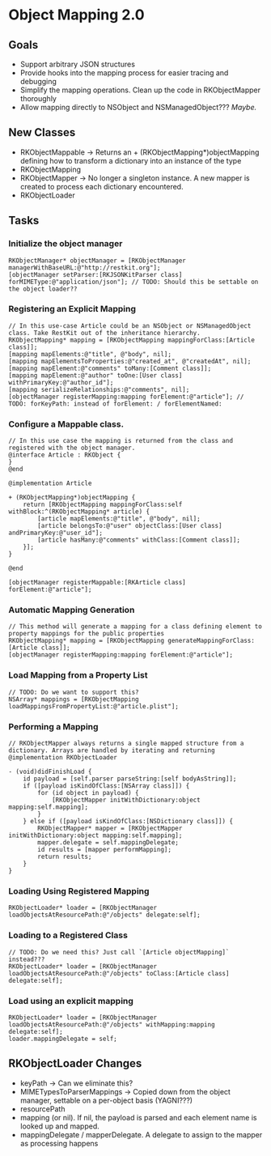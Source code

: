 # Object Mapping 2.0


## Goals
- Support arbitrary JSON structures
- Provide hooks into the mapping process for easier tracing and debugging
- Simplify the mapping operations. Clean up the code in RKObjectMapper thoroughly
- Allow mapping directly to NSObject and NSManagedObject??? _Maybe._

## New Classes
- RKObjectMappable -> Returns an + (RKObjectMapping*)objectMapping defining how to transform a dictionary into an instance of the type
- RKObjectMapping
- RKObjectMapper -> No longer a singleton instance. A new mapper is created to process each dictionary encountered.
- RKObjectLoader

## Tasks

### Initialize the object manager
    RKObjectManager* objectManager = [RKObjectManager managerWithBaseURL:@"http://restkit.org"];
    [objectManager setParser:[RKJSONKitParser class] forMIMEType:@"application/json"]; // TODO: Should this be settable on the object loader??

### Registering an Explicit Mapping
    // In this use-case Article could be an NSObject or NSManagedObject class. Take RestKit out of the inheritance hierarchy.
    RKObjectMapping* mapping = [RKObjectMapping mappingForClass:[Article class]];
    [mapping mapElements:@"title", @"body", nil];
    [mapping mapElementsToProperties:@"created_at", @"createdAt", nil];
    [mapping mapElement:@"comments" toMany:[Comment class]];
    [mapping mapElement:@"author" toOne:[User class] withPrimaryKey:@"author_id"];
    [mapping serializeRelationships:@"comments", nil];
    [objectManager registerMapping:mapping forElement:@"article"]; // TODO: forKeyPath: instead of forElement: / forElementNamed:

### Configure a Mappable class. 
    // In this use case the mapping is returned from the class and registered with the object manager.
    @interface Article : RKObject {        
    }
    @end
    
    @implementation Article
    
    + (RKObjectMapping*)objectMapping {
        return [RKObjectMapping mappingForClass:self withBlock:^(RKObjectMapping* article) {
            [article mapElements:@"title", @"body", nil];
            [article belongsTo:@"user" objectClass:[User class] andPrimaryKey:@"user_id"];
            [article hasMany:@"comments" withClass:[Comment class]];
        }];
    }
    
    @end
    
    [objectManager registerMappable:[RKArticle class] forElement:@"article"];

### Automatic Mapping Generation
    // This method will generate a mapping for a class defining element to property mappings for the public properties
    RKObjectMapping* mapping = [RKObjectMapping generateMappingForClass:[Article class]];
    [objectManager registerMapping:mapping forElement:@"article"];

### Load Mapping from a Property List
    // TODO: Do we want to support this?
    NSArray* mappings = [RKObjectMapping loadMappingsFromPropertyList:@"article.plist"];

### Performing a Mapping
    // RKObjectMapper always returns a single mapped structure from a dictionary. Arrays are handled by iterating and returning 
    @implementation RKObjectLoader
    
    - (void)didFinishLoad {
        id payload = [self.parser parseString:[self bodyAsString]];
        if ([payload isKindOfClass:[NSArray class]]) {
            for (id object in payload) {
                [RKObjectMapper initWithDictionary:object mapping:self.mapping];
            }
        } else if ([payload isKindOfClass:[NSDictionary class]]) {
            RKObjectMapper* mapper = [RKObjectMapper initWithDictionary:object mapping:self.mapping];
            mapper.delegate = self.mappingDelegate;
            id results = [mapper performMapping];
            return results;
        }
    }    

### Loading Using Registered Mapping
    RKObjectLoader* loader = [RKObjectManager loadObjectsAtResourcePath:@"/objects" delegate:self];

### Loading to a Registered Class
    // TODO: Do we need this? Just call `[Article objectMapping]` instead???
    RKObjectLoader* loader = [RKObjectManager loadObjectsAtResourcePath:@"/objects" toClass:[Article class] delegate:self];

### Load using an explicit mapping
    RKObjectLoader* loader = [RKObjectManager loadObjectsAtResourcePath:@"/objects" withMapping:mapping delegate:self];
    loader.mappingDelegate = self;

## RKObjectLoader Changes
- keyPath -> Can we eliminate this?
- MIMETypesToParserMappings -> Copied down from the object manager, settable on a per-object basis (YAGNI???)
- resourcePath
- mapping (or nil). If nil, the payload is parsed and each element name is looked up and mapped.
- mappingDelegate / mapperDelegate. A delegate to assign to the mapper as processing happens
    